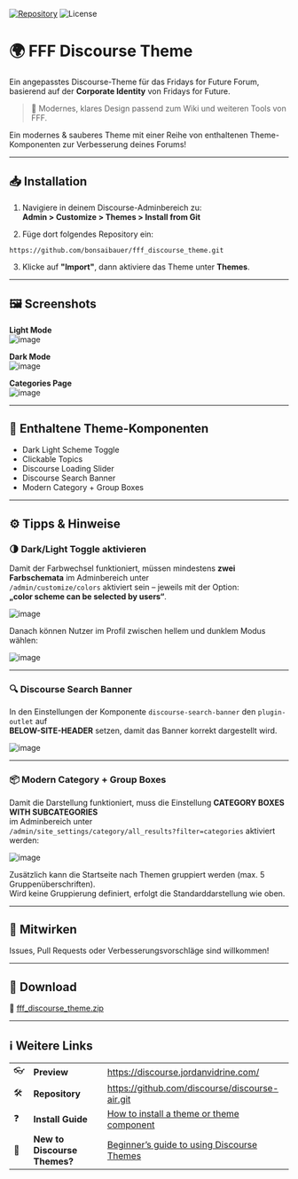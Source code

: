 [![Repository](https://img.shields.io/badge/Repository-fff__discourse__theme-blue?style=flat&logo=github)](https://github.com/bonsaibauer/fff_discourse_theme)  ![License](https://img.shields.io/badge/License-GNU--GENERA--PUBLI--LICENSE-blue)

# 🌍 FFF Discourse Theme

Ein angepasstes Discourse-Theme für das Fridays for Future Forum, basierend auf der **Corporate Identity** von Fridays for Future.

> 🎨 Modernes, klares Design passend zum Wiki und weiteren Tools von FFF.

Ein modernes & sauberes Theme mit einer Reihe von enthaltenen Theme-Komponenten zur Verbesserung deines Forums!

---

## 📥 Installation

1. Navigiere in deinem Discourse-Adminbereich zu:  
   **Admin > Customize > Themes > Install from Git**

2. Füge dort folgendes Repository ein:

```
https://github.com/bonsaibauer/fff_discourse_theme.git
```

3. Klicke auf **"Import"**, dann aktiviere das Theme unter **Themes**.

---

## 🖼️ Screenshots

**Light Mode**  
![image](https://user-images.githubusercontent.com/5862206/214545439-85410d82-9565-4e00-8b23-b2d69a0ee1eb.png)

**Dark Mode**  
![image](https://user-images.githubusercontent.com/5862206/214545506-f44d6165-4f79-416e-a89c-548482d04cea.png)

**Categories Page**  
![image](https://user-images.githubusercontent.com/5862206/214545568-76d38925-55a6-4359-b1c6-bf1010706132.png)

---

## 🔧 Enthaltene Theme-Komponenten

- Dark Light Scheme Toggle
- Clickable Topics
- Discourse Loading Slider
- Discourse Search Banner
- Modern Category + Group Boxes

---

## ⚙️ Tipps & Hinweise

### 🌗 Dark/Light Toggle aktivieren

Damit der Farbwechsel funktioniert, müssen mindestens **zwei Farbschemata** im Adminbereich unter  
`/admin/customize/colors` aktiviert sein – jeweils mit der Option:  
**„color scheme can be selected by users“**.

![image](https://user-images.githubusercontent.com/5862206/214545647-e0544474-b6bf-4b9c-8c64-6a8bfa6ba83a.png)

Danach können Nutzer im Profil zwischen hellem und dunklem Modus wählen:

![image](https://user-images.githubusercontent.com/5862206/214545707-170a6b88-8ccd-4d31-af59-f0834a4fad3c.png)

---

### 🔍 Discourse Search Banner

In den Einstellungen der Komponente `discourse-search-banner` den `plugin-outlet` auf  
**BELOW-SITE-HEADER** setzen, damit das Banner korrekt dargestellt wird.

![image](https://user-images.githubusercontent.com/5862206/214545774-ed8f1322-9a95-4958-bba0-adf7ff6dea3f.png)

---

### 📦 Modern Category + Group Boxes

Damit die Darstellung funktioniert, muss die Einstellung **CATEGORY BOXES WITH SUBCATEGORIES**  
im Adminbereich unter  
`/admin/site_settings/category/all_results?filter=categories` aktiviert werden:

![image](https://user-images.githubusercontent.com/5862206/214545903-c4bd61b9-1893-48e0-84e7-502efc26c46d.png)

Zusätzlich kann die Startseite nach Themen gruppiert werden (max. 5 Gruppenüberschriften).  
Wird keine Gruppierung definiert, erfolgt die Standarddarstellung wie oben.

---

## 🤝 Mitwirken

Issues, Pull Requests oder Verbesserungsvorschläge sind willkommen!

---

## 📎 Download

🔽 [fff_discourse_theme.zip](https://github.com/bonsaibauer/fff_discourse_theme/archive/refs/heads/main.zip)

---

## ℹ️ Weitere Links

|                     |                              |                                                                                                                             |
| ------------------- | ---------------------------- | --------------------------------------------------------------------------------------------------------------------------- |
| :eyeglasses:        | **Preview**                  | https://discourse.jordanvidrine.com/                                                                                        |
| :hammer_and_wrench: | **Repository**               | https://github.com/discourse/discourse-air.git                                                                              |
| :question:          | **Install Guide**            | [How to install a theme or theme component](https://meta.discourse.org/t/how-do-i-install-a-theme-or-theme-component/63682) |
| :open_book:         | **New to Discourse Themes?** | [Beginner’s guide to using Discourse Themes](https://meta.discourse.org/t/beginners-guide-to-using-discourse-themes/91966)  |
